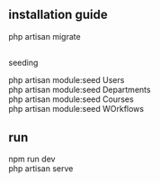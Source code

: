 ## installation guide
php artisan migrate

## 
seeding 

<div>
php artisan module:seed Users
</div>
<div>
php artisan module:seed Departments
</div>
<div>
php artisan module:seed Courses
</div>
<div>
php artisan module:seed WOrkflows
</div>

## run
<div>
npm run dev 
</div>
<div>
php artisan serve
</div>
